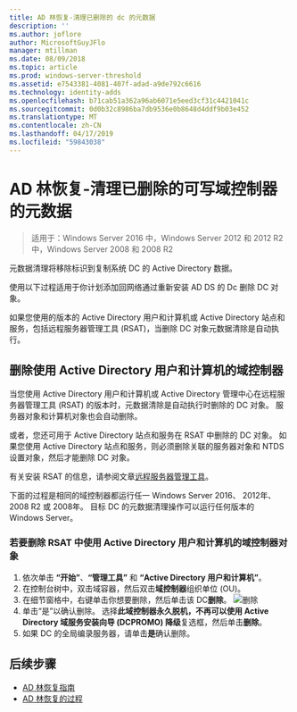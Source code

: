 ```yaml
---
title: AD 林恢复-清理已删除的 dc 的元数据
description: ''
ms.author: joflore
author: MicrosoftGuyJFlo
manager: mtillman
ms.date: 08/09/2018
ms.topic: article
ms.prod: windows-server-threshold
ms.assetid: e7543381-4081-407f-adad-a9de792c6616
ms.technology: identity-adds
ms.openlocfilehash: b71cab51a362a96ab6071e5eed3cf31c4421041c
ms.sourcegitcommit: 0d0b32c8986ba7db9536e0b8648d4ddf9b03e452
ms.translationtype: MT
ms.contentlocale: zh-CN
ms.lasthandoff: 04/17/2019
ms.locfileid: "59843038"
---
```

# <a name="ad-forest-recovery---cleaning-metadata-of-removed-writable-domain-controllers"></a>AD 林恢复-清理已删除的可写域控制器的元数据

>适用于：Windows Server 2016 中，Windows Server 2012 和 2012 R2 中，Windows Server 2008 和 2008 R2

元数据清理将移除标识到复制系统 DC 的 Active Directory 数据。  

使用以下过程适用于你计划添加回网络通过重新安装 AD DS 的 Dc 删除 DC 对象。  
  
如果您使用的版本的 Active Directory 用户和计算机或 Active Directory 站点和服务，包括远程服务器管理工具 (RSAT)，当删除 DC 对象元数据清除是自动执行。  

## <a name="deleting-a-domain-controller-using-active-directory-users-and-computers"></a>删除使用 Active Directory 用户和计算机的域控制器

当您使用 Active Directory 用户和计算机或 Active Directory 管理中心在远程服务器管理工具 (RSAT) 的版本时，元数据清除是自动执行时删除的 DC 对象。 服务器对象和计算机对象也会自动删除。  

或者，您还可用于 Active Directory 站点和服务在 RSAT 中删除的 DC 对象。 如果您使用 Active Directory 站点和服务，则必须删除关联的服务器对象和 NTDS 设置对象，然后才能删除 DC 对象。  

有关安装 RSAT 的信息，请参阅文章[远程服务器管理工具](https://docs.microsoft.com/windows-server/remote/remote-server-administration-tools)。
  
下面的过程是相同的域控制器都运行任一 Windows Server 2016、 2012年、 2008 R2 或 2008年。 目标 DC 的元数据清理操作可以运行任何版本的 Windows Server。  
  
### <a name="to-delete-a-domain-controller-object-using-active-directory-users-and-computers-in-rsat"></a>若要删除 RSAT 中使用 Active Directory 用户和计算机的域控制器对象  
  
1. 依次单击 **“开始”**、**“管理工具”** 和 **“Active Directory 用户和计算机”**。  
2. 在控制台树中，双击域容器，然后双击**域控制器**组织单位 (OU)。  
3. 在细节窗格中，右键单击你想要删除，然后单击该 DC**删除**。
   ![删除](media/AD-Forest-Recovery-Cleaning-Metadata/delete1.png) 
4. 单击“是”以确认删除。 选择**此域控制器永久脱机，不再可以使用 Active Directory 域服务安装向导 (DCPROMO) 降级**复选框，然后单击**删除**。  
5. 如果 DC 的全局编录服务器，请单击**是**确认删除。  

## <a name="next-steps"></a>后续步骤

- [AD 林恢复指南](AD-Forest-Recovery-Guide.md)
- [AD 林恢复的过程](AD-Forest-Recovery-Procedures.md)
